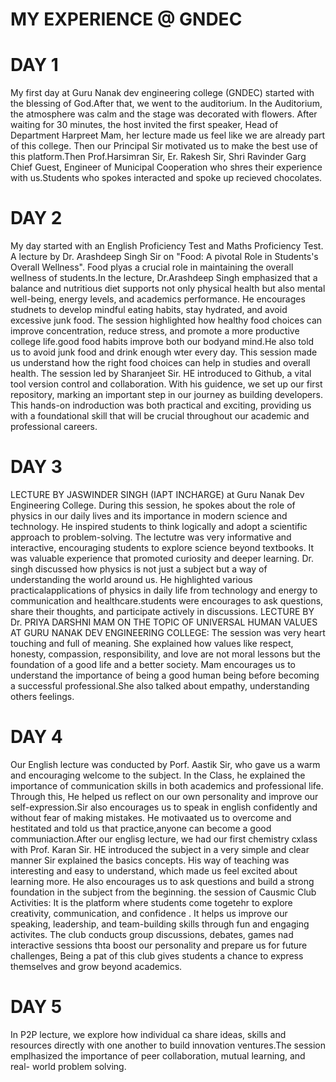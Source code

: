 # MY EXPERIENCE @ GNDEC 
# DAY 1 
My first day at Guru Nanak dev engineering college (GNDEC) started with the blessing of God.After that, we went to the auditorium. In the Auditorium, the atmosphere was calm and the stage 
was decorated with flowers. After waiting for 30 minutes, the host invited the first speaker, Head of Department Harpreet Mam, her lecture made us feel like we are already part of this college.
Then our Principal Sir motivated us to make the best use of this platform.Then Prof.Harsimran Sir, Er. Rakesh Sir, Shri Ravinder Garg Chief Guest, Engineer of Municipal Cooperation who shres their experience with us.Students who spokes interacted and spoke up recieved chocolates.
# DAY 2
My day started with an English Proficiency Test and Maths Proficiency Test. A lecture by Dr. Arashdeep Singh Sir  on "Food: A pivotal Role in Students's Overall Wellness". Food plyas a crucial role in maintaining the overall wellness of students.In the lecture, Dr.Arashdeep Singh emphasized that a balance and nutritious diet supports not only physical health but also mental well-being, energy levels, and academics performance. He encourages studnets to develop mindful eating habits, stay hydrated, and avoid excessive junk food. The session highlighted how healthy food choices can improve concentration, reduce stress, and promote a more productive college life.good food habits improve both our bodyand mind.He also told us to avoid junk food and drink enough wter every day. This session made us understand how the right food choices can help in studies and overall health. The session led by Sharanjeet Sir. HE introduced to Github, a vital tool version control and collaboration. With his guidence, we set up our first repository, marking an important step in our journey as building developers. This hands-on indroduction was both practical and exciting, providing us with a foundational skill that will be crucial throughout our academic and professional careers.
# DAY 3
 LECTURE BY JASWINDER SINGH (IAPT INCHARGE) at Guru Nanak Dev Engineering College. During this session, he spokes about the role of physics in our daily lives and its importance in modern science and technology. He inspired students to think logically and adopt a scientific approach to problem-solving. The lectutre was very informative and interactive, encouraging students to explore science beyond textbooks. It was valuable experience that promoted curiosity and deeper learning. Dr. singh discussed how physics is not just a subject but a way of understanding the world around us. He highlighted various practicalapplications of physics in daily life from technology and energy to communication and healthcare.students were encourages to ask questions, share their thoughts, and participate actively in discussions. 
LECTURE BY Dr. PRIYA DARSHNI MAM ON THE TOPIC OF UNIVERSAL HUMAN VALUES AT GURU NANAK DEV ENGINEERING COLLEGE: The session was very heart touching and full of meaning. She explained how values like respect, honesty, compassion, responsibility, and love are not moral lessons but the foundation of a good life and a better society. Mam encourages us to understand the importance of being a good human being before becoming a successful professional.She also talked about empathy, understanding others feelings. 
# DAY 4 
Our English lecture was conducted by Porf. Aastik Sir, who gave us a warm and encouraging welcome to the subject. In the Class, he explained the importance of communication skills in both academics and professional life. Through this, He helped us reflect on our own personality and improve our self-expression.Sir also encourages us to speak in english confidently and without fear of making mistakes. He motivaated us to overcome and hestitated and told us that practice,anyone can become a good communiaction.After our englisg lecture, we had our first chemistry cxlass with Prof. Karan Sir. HE introduced the subject in a very simple and clear manner Sir explained the basics concepts. His way of teaching was interesting and easy to understand, which made us feel excited about learning more. He also encourages us to ask questions and build a strong foundation in the subject from the beginning.
the session of Causmic Club Activities: It is the platform where students come togetehr to explore creativity, communication, and confidence . It helps us improve our speaking, leadership, and team-building skills through fun and engaging activites. The club conducts group discussions, debates, games nad interactive sessions thta boost our personality and prepare us for future challenges, Being a pat of this club gives students a chance to express themselves and grow beyond academics. 
# DAY 5
In P2P lecture, we explore how individual ca share ideas, skills and resources directly with one another to build innovation ventures.The session emplhasized the importance of peer collaboration, mutual learning, and real- world problem solving. 
